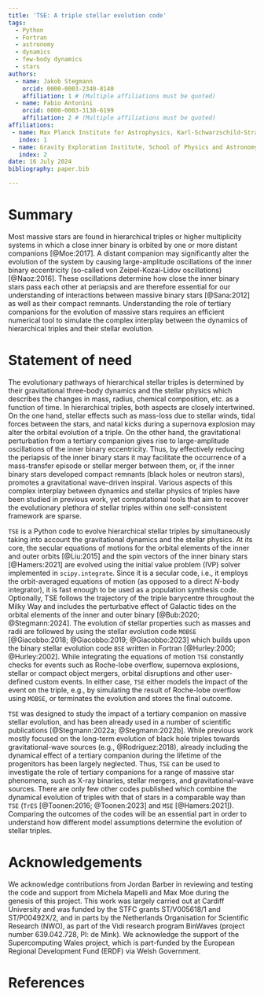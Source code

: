 ```yaml
---
title: 'TSE: A triple stellar evolution code'
tags:
  - Python
  - Fortran
  - astronomy
  - dynamics
  - few-body dynamics
  - stars
authors:
  - name: Jakob Stegmann
    orcid: 0000-0003-2340-8140
    affiliation: 1 # (Multiple affiliations must be quoted)
  - name: Fabio Antonini
    orcid: 0000-0003-3138-6199
    affiliation: 2 # (Multiple affiliations must be quoted)
affiliations:
 - name: Max Planck Institute for Astrophysics, Karl-Schwarzschild-Straße 1, 85741 Garching, Germany
   index: 1
 - name: Gravity Exploration Institute, School of Physics and Astronomy, Cardiff University, Cardiff, CF24 3AA, UK
   index: 2
date: 16 July 2024
bibliography: paper.bib

---
```


# Summary

Most massive stars are found in hierarchical triples or higher multiplicity systems
in which a close inner binary is orbited by one or more distant companions [@Moe:2017].
A distant companion may significantly alter the evolution of the system by causing
large-amplitude oscillations of the inner binary eccentricity (so-called von Zeipel-Kozai-Lidov oscillations) [@Naoz:2016]. These oscillations determine how close the 
inner binary stars pass each other at periapsis and are therefore essential for
our understanding of interactions between massive binary stars [@Sana:2012] as well as 
their compact remnants. Understanding the role of tertiary companions for the evolution 
of massive stars requires an efficient numerical tool to simulate the complex interplay 
between the dynamics of hierarchical triples and their stellar evolution.

# Statement of need

The evolutionary pathways of hierarchical stellar triples is determined by their gravitational
three-body dynamics and the stellar physics which describes the changes in mass, radius, chemical composition, 
etc. as a function of time. In hierarchical triples, both aspects are closely intertwined. On the one hand, stellar effects such as mass-loss due to stellar winds, tidal forces between the stars, and natal kicks during a supernova explosion may alter the orbital evolution of a triple. On the other hand, the gravitational perturbation from a tertiary companion gives rise to large-amplitude oscillations of the inner binary eccentricity. Thus, by effectively reducing the periapsis of the inner binary stars it may facilitate the occurrence of a mass-transfer episode or stellar merger between them, or, if the inner binary stars developed compact remnants (black holes or neutron stars), promotes a gravitational wave-driven inspiral. Various aspects of this complex interplay between dynamics and stellar physics of triples have been studied in previous work, yet computational tools that aim to recover the evolutionary plethora of stellar triples within one self-consistent framework are sparse.

`TSE` is a Python code to evolve hierarchical stellar triples by simultaneously taking into account the gravitational dynamics and the stellar physics.  At its core, 
the secular equations of motions for the orbital elements of the inner and outer
orbits [@Liu:2015] and the spin vectors of the inner binary stars [@Hamers:2021] 
are evolved using the initial value problem (IVP) solver implemented in `scipy.integrate`. Since it is a secular code, i.e., it employs the orbit-averaged equations of motion (as opposed to a direct $N$-body integrator), it is fast enough to be used as a population synthesis code. Optionally, TSE
follows the trajectory of the triple barycentre throughout the Milky Way and includes 
the perturbative effect of Galactic tides on the orbital elements of the inner and 
outer binary [@Bub:2020; @Stegmann:2024]. The evolution of stellar properties such as 
masses and radii are followed by using the stellar evolution code `MOBSE` 
[@Giacobbo:2018; @Giacobbo:2019; @Giacobbo:2023] which builds upon the binary stellar 
evolution code `BSE` written in Fortran [@Hurley:2000; @Hurley:2002]. While integrating 
the equations of motion `TSE` constantly checks for events such as Roche-lobe overflow, 
supernova explosions, stellar or compact object mergers, orbital disruptions and other 
user-defined custom events. In either case, `TSE` either models the impact of the event 
on the triple, e.g., by simulating the result of Roche-lobe overflow using `MOBSE`,
or terminates the evolution and stores the final outcome. 

`TSE` was designed to study the impact of a tertiary companion on massive stellar
evolution, and has been already used in a number of scientific publications 
[@Stegmann:2022a; @Stegmann:2022b]. While previous work mostly focused on the long-term 
evolution of black hole triples towards gravitational-wave sources (e.g., 
@Rodriguez:2018), already including the dynamical effect of a tertiary companion during
the lifetime of the progenitors has been largely neglected. Thus, `TSE` can be 
used to investigate the role of tertiary companions for a range of massive star 
phenomena, such as X-ray binaries, stellar mergers, and gravitational-wave
sources. There are only few other codes published which combine the dynamical evolution
of triples with that of stars in a comparable way than `TSE` (`TrES` 
[@Toonen:2016; @Toonen:2023] and `MSE` [@Hamers:2021]). Comparing the outcomes of the 
codes will be an essential part in order to understand how different model assumptions
determine the evolution of stellar triples.

# Acknowledgements

We acknowledge contributions from Jordan Barber in reviewing and testing the code and support from 
Michela Mapelli and Max Moe during the genesis of this project. This work was largely
carried out at Cardiff University and was funded by the STFC grants ST/V005618/1 and ST/P00492X/2, and in parts by the Netherlands Organisation for Scientific Research (NWO), as part of the Vidi research program BinWaves (project number 639.042.728, PI: de Mink). We acknowledge the support of the Supercomputing Wales project, which is part-funded by the European Regional Development Fund (ERDF) via Welsh Government.

# References
